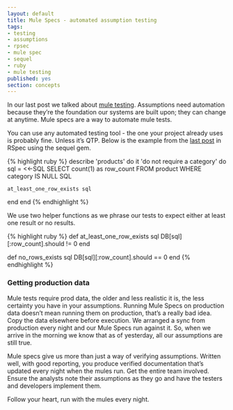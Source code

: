 ```yaml
---
layout: default
title: Mule Specs - automated assumption testing
tags:
- testing
- assumptions
- rpsec
- mule spec
- sequel
- ruby
- mule testing
published: yes
section: concepts
---
```

In our last post we talked about [mule testing](http://cromulent-testing.com/2011/08/25/mule-testing-proactively-testing-assumptions.html). Assumptions need automation because they’re the foundation our systems are built upon; they can change at anytime. Mule specs are a way to automate mule tests.

You can use any automated testing tool - the one your project already uses is probably fine. Unless it’s QTP. Below is the example from the [last post](http://cromulent-testing.com/2011/08/25/mule-testing-proactively-testing-assumptions.html) in RSpec using the sequel gem.

{% highlight ruby %}
describe 'products' do
  it 'do not require a category' do
    sql = <<-SQL
      SELECT count(1) as row_count
      FROM product
      WHERE category IS NULL
    SQL

    at_least_one_row_exists sql
  end
end
{% endhighlight %}

We use two helper functions as we phrase our tests to expect either at least one result or no results.

{% highlight ruby %}
def at_least_one_row_exists sql
  DB[sql][:row_count].should != 0
end

def no_rows_exists sql
  DB[sql][:row_count].should == 0
end
{% endhighlight %}

### Getting production data
Mule tests require prod data, the older and less realistic it is, the less certainty you have in your assumptions. Running Mule Specs on production data doesn’t mean running them on production, that’s a really bad idea. Copy the data elsewhere before execution. We arranged a sync from production every night and our Mule Specs run against it. So, when we arrive in the morning we know that as of yesterday, all our assumptions are still true.

Mule specs give us more than just a way of verifying assumptions. Written well, with good reporting, you produce verified documentation that’s updated every night when the mules run. Get the entire team involved. Ensure the analysts note their assumptions as they go and have the testers and developers implement them.

Follow your heart, run with the mules every night.